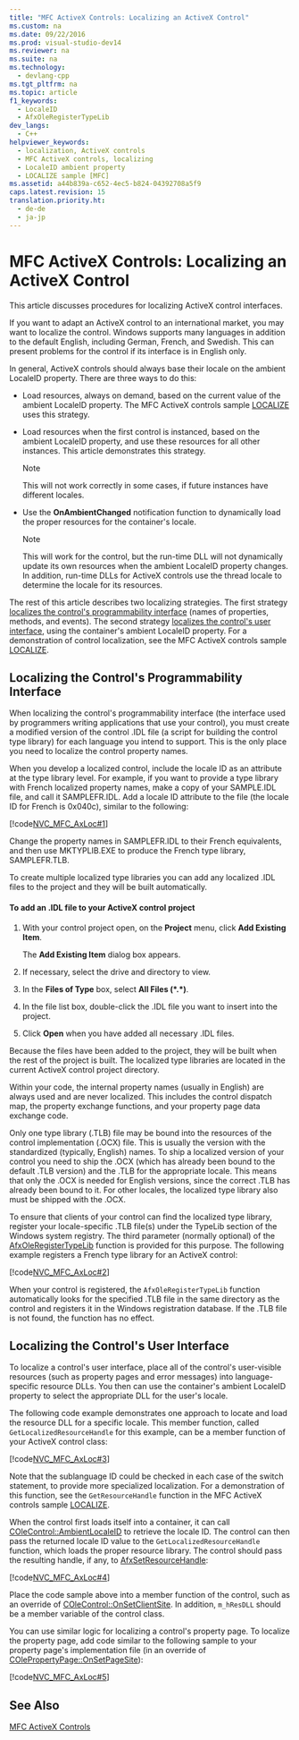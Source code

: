 ```yaml
---
title: "MFC ActiveX Controls: Localizing an ActiveX Control"
ms.custom: na
ms.date: 09/22/2016
ms.prod: visual-studio-dev14
ms.reviewer: na
ms.suite: na
ms.technology: 
  - devlang-cpp
ms.tgt_pltfrm: na
ms.topic: article
f1_keywords: 
  - LocaleID
  - AfxOleRegisterTypeLib
dev_langs: 
  - C++
helpviewer_keywords: 
  - localization, ActiveX controls
  - MFC ActiveX controls, localizing
  - LocaleID ambient property
  - LOCALIZE sample [MFC]
ms.assetid: a44b839a-c652-4ec5-b824-04392708a5f9
caps.latest.revision: 15
translation.priority.ht: 
  - de-de
  - ja-jp
---
```

# MFC ActiveX Controls: Localizing an ActiveX Control
This article discusses procedures for localizing ActiveX control interfaces.  
  
 If you want to adapt an ActiveX control to an international market, you may want to localize the control. Windows supports many languages in addition to the default English, including German, French, and Swedish. This can present problems for the control if its interface is in English only.  
  
 In general, ActiveX controls should always base their locale on the ambient LocaleID property. There are three ways to do this:  
  
-   Load resources, always on demand, based on the current value of the ambient LocaleID property. The MFC ActiveX controls sample [LOCALIZE](../vs140/visual-c---samples.md) uses this strategy.  
  
-   Load resources when the first control is instanced, based on the ambient LocaleID property, and use these resources for all other instances. This article demonstrates this strategy.  
  
    > [!NOTE]
    >  This will not work correctly in some cases, if future instances have different locales.  
  
-   Use the **OnAmbientChanged** notification function to dynamically load the proper resources for the container's locale.  
  
    > [!NOTE]
    >  This will work for the control, but the run-time DLL will not dynamically update its own resources when the ambient LocaleID property changes. In addition, run-time DLLs for ActiveX controls use the thread locale to determine the locale for its resources.  
  
 The rest of this article describes two localizing strategies. The first strategy [localizes the control's programmability interface](#_core_localizing_your_control.92.s_programmability_interface) (names of properties, methods, and events). The second strategy [localizes the control's user interface](#_core_localizing_the_control.92.s_user_interface), using the container's ambient LocaleID property. For a demonstration of control localization, see the MFC ActiveX controls sample [LOCALIZE](../vs140/visual-c---samples.md).  
  
##  <a name="_core_localizing_your_control.92.s_programmability_interface"></a> Localizing the Control's Programmability Interface  
 When localizing the control's programmability interface (the interface used by programmers writing applications that use your control), you must create a modified version of the control .IDL file (a script for building the control type library) for each language you intend to support. This is the only place you need to localize the control property names.  
  
 When you develop a localized control, include the locale ID as an attribute at the type library level. For example, if you want to provide a type library with French localized property names, make a copy of your SAMPLE.IDL file, and call it SAMPLEFR.IDL. Add a locale ID attribute to the file (the locale ID for French is 0x040c), similar to the following:  
  
 [!code[NVC_MFC_AxLoc#1](../vs140/codesnippet/CPP/mfc-activex-controls--localizing-an-activex-control_1.idl)]
  
  
 Change the property names in SAMPLEFR.IDL to their French equivalents, and then use MKTYPLIB.EXE to produce the French type library, SAMPLEFR.TLB.  
  
 To create multiple localized type libraries you can add any localized .IDL files to the project and they will be built automatically.  
  
#### To add an .IDL file to your ActiveX control project  
  
1.  With your control project open, on the **Project** menu, click **Add Existing Item**.  
  
     The **Add Existing Item** dialog box appears.  
  
2.  If necessary, select the drive and directory to view.  
  
3.  In the **Files of Type** box, select **All Files (\*.\*)**.  
  
4.  In the file list box, double-click the .IDL file you want to insert into the project.  
  
5.  Click **Open** when you have added all necessary .IDL files.  
  
 Because the files have been added to the project, they will be built when the rest of the project is built. The localized type libraries are located in the current ActiveX control project directory.  
  
 Within your code, the internal property names (usually in English) are always used and are never localized. This includes the control dispatch map, the property exchange functions, and your property page data exchange code.  
  
 Only one type library (.TLB) file may be bound into the resources of the control implementation (.OCX) file. This is usually the version with the standardized (typically, English) names. To ship a localized version of your control you need to ship the .OCX (which has already been bound to the default .TLB version) and the .TLB for the appropriate locale. This means that only the .OCX is needed for English versions, since the correct .TLB has already been bound to it. For other locales, the localized type library also must be shipped with the .OCX.  
  
 To ensure that clients of your control can find the localized type library, register your locale-specific .TLB file(s) under the TypeLib section of the Windows system registry. The third parameter (normally optional) of the [AfxOleRegisterTypeLib](../vs140/afxoleregistertypelib.md) function is provided for this purpose. The following example registers a French type library for an ActiveX control:  
  
 [!code[NVC_MFC_AxLoc#2](../vs140/codesnippet/CPP/mfc-activex-controls--localizing-an-activex-control_2.cpp)]
  
  
 When your control is registered, the `AfxOleRegisterTypeLib` function automatically looks for the specified .TLB file in the same directory as the control and registers it in the Windows registration database. If the .TLB file is not found, the function has no effect.  
  
##  <a name="_core_localizing_the_control.92.s_user_interface"></a> Localizing the Control's User Interface  
 To localize a control's user interface, place all of the control's user-visible resources (such as property pages and error messages) into language-specific resource DLLs. You then can use the container's ambient LocaleID property to select the appropriate DLL for the user's locale.  
  
 The following code example demonstrates one approach to locate and load the resource DLL for a specific locale. This member function, called `GetLocalizedResourceHandle` for this example, can be a member function of your ActiveX control class:  
  
 [!code[NVC_MFC_AxLoc#3](../vs140/codesnippet/CPP/mfc-activex-controls--localizing-an-activex-control_3.cpp)]
  
  
 Note that the sublanguage ID could be checked in each case of the switch statement, to provide more specialized localization. For a demonstration of this function, see the `GetResourceHandle` function in the MFC ActiveX controls sample [LOCALIZE](../vs140/visual-c---samples.md).  
  
 When the control first loads itself into a container, it can call [COleControl::AmbientLocaleID](../vs140/colecontrol--ambientlocaleid.md) to retrieve the locale ID. The control can then pass the returned locale ID value to the `GetLocalizedResourceHandle` function, which loads the proper resource library. The control should pass the resulting handle, if any, to [AfxSetResourceHandle](../vs140/afxsetresourcehandle.md):  
  
 [!code[NVC_MFC_AxLoc#4](../vs140/codesnippet/CPP/mfc-activex-controls--localizing-an-activex-control_4.cpp)]
  
  
 Place the code sample above into a member function of the control, such as an override of [COleControl::OnSetClientSite](../vs140/colecontrol--onsetclientsite.md). In addition, `m_hResDLL` should be a member variable of the control class.  
  
 You can use similar logic for localizing a control's property page. To localize the property page, add code similar to the following sample to your property page's implementation file (in an override of [COlePropertyPage::OnSetPageSite](../vs140/colepropertypage--onsetpagesite.md)):  
  
 [!code[NVC_MFC_AxLoc#5](../vs140/codesnippet/CPP/mfc-activex-controls--localizing-an-activex-control_5.cpp)]
  
  
## See Also  
 [MFC ActiveX Controls](../vs140/mfc-activex-controls.md)